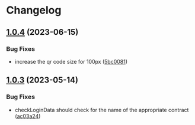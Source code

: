 # Changelog

## [1.0.4](https://github.com/hypha-dao/ual-hypha/compare/v1.0.3...v1.0.4) (2023-06-15)


### Bug Fixes

* increase the qr code size for 100px ([5bc0081](https://github.com/hypha-dao/ual-hypha/commit/5bc00811b9fd3b860b89406216b7fa9b55003442))

## [1.0.3](https://github.com/hypha-dao/ual-hypha/compare/v1.0.2...v1.0.3) (2023-05-14)


### Bug Fixes

* checkLoginData should check for the name of the appropriate contract ([ac03a24](https://github.com/hypha-dao/ual-hypha/commit/ac03a244f2220d854612fb19f2f3e81ce8d8fe78))
